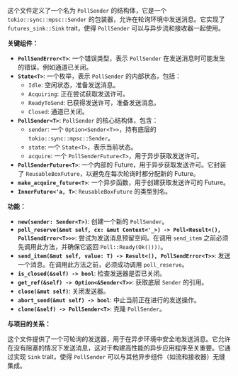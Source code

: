 这个文件定义了一个名为 `PollSender` 的结构体，它是一个 `tokio::sync::mpsc::Sender` 的包装器，允许在轮询环境中发送消息。它实现了 `futures_sink::Sink` trait，使得 `PollSender` 可以与异步流和接收器一起使用。

**关键组件：**

*   **`PollSendError<T>`**:  一个错误类型，表示 `PollSender` 在发送消息时可能发生的错误，例如通道已关闭。
*   **`State<T>`**:  一个枚举，表示 `PollSender` 的内部状态，包括：
    *   `Idle`:  空闲状态，准备发送消息。
    *   `Acquiring`:  正在尝试获取发送许可。
    *   `ReadyToSend`:  已获得发送许可，准备发送消息。
    *   `Closed`:  通道已关闭。
*   **`PollSender<T>`**:  `PollSender` 的核心结构体，包含：
    *   `sender`:  一个 `Option<Sender<T>>`，持有底层的 `tokio::sync::mpsc::Sender`。
    *   `state`:  一个 `State<T>`，表示当前状态。
    *   `acquire`:  一个 `PollSenderFuture<T>`，用于异步获取发送许可。
*   **`PollSenderFuture<T>`**:  一个内部的 Future，用于异步获取发送许可。它封装了 `ReusableBoxFuture`，以避免在每次轮询时都分配新的 Future。
*   **`make_acquire_future<T>`**:  一个异步函数，用于创建获取发送许可的 Future。
*   **`InnerFuture<'a, T>`**:  `ReusableBoxFuture` 的类型别名。

**功能：**

*   **`new(sender: Sender<T>)`**:  创建一个新的 `PollSender`。
*   **`poll_reserve(&mut self, cx: &mut Context<'_>) -> Poll<Result<(), PollSendError<T>>>`**:  尝试为发送消息预留空间。在调用 `send_item` 之前必须先调用此方法，并确保它返回 `Poll::Ready(Ok(()))`。
*   **`send_item(&mut self, value: T) -> Result<(), PollSendError<T>>`**:  发送一个消息。在调用此方法之前，必须成功调用 `poll_reserve`。
*   **`is_closed(&self) -> bool`**:  检查发送器是否已关闭。
*   **`get_ref(&self) -> Option<&Sender<T>>`**:  获取底层 `Sender` 的引用。
*   **`close(&mut self)`**:  关闭发送器。
*   **`abort_send(&mut self) -> bool`**:  中止当前正在进行的发送操作。
*   **`clone(&self) -> PollSender<T>`**:  克隆 `PollSender`。

**与项目的关系：**

这个文件提供了一个可轮询的发送器，用于在异步环境中安全地发送消息。它允许在没有阻塞的情况下发送消息，这对于构建高性能的异步应用程序至关重要。它通过实现 `Sink` trait，使得 `PollSender` 可以与其他异步组件（如流和接收器）无缝集成。
